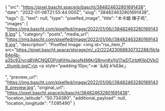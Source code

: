 {
  "src": "https://pixel.bascht.space/p/bascht/384824632801691438",
  "date": "2022-01-06T21:55:44.000Z",
  "slug": "384824632801691438",
  "tags": [],
  "text": null,
  "type": "pixelfed_image",
  "title": "木卡姆 辣子鸡",
  "images": [
    "https://img.bascht.com/pixelfed/image/2022/01/06//384824632801691438.jpg"
  ],
  "category": "posts",
  "media_url": "https://img.bascht.com/pixelfed/image/2022/01/06//384824632801691438.jpg",
  "description": "Pixelfed Image: <img id=\"rss_item_1\" src=\"https://pixel.bascht.space/storage/m/_v2/222423068830732288/5b1a64e4b-a35c92/vcgBVACNQEDP/qKIHpJaosN4MArQ8nynKsYg17wDTJrbtKllpOVkO_thumb.jpg\">\n            <p style=\"padding:10px;\">æ¨å¡å§ è¾£å­é¸¡</p>",
  "preview_url": "https://img.bascht.com/pixelfed/image/2022/01/06//384824632801691438_preview.jpg",
  "original_url": "https://pixel.bascht.space/p/bascht/384824632801691438",
  "location_latitude": "50.734380",
  "additional_payload": null,
  "location_longitude": "7.095490"
}